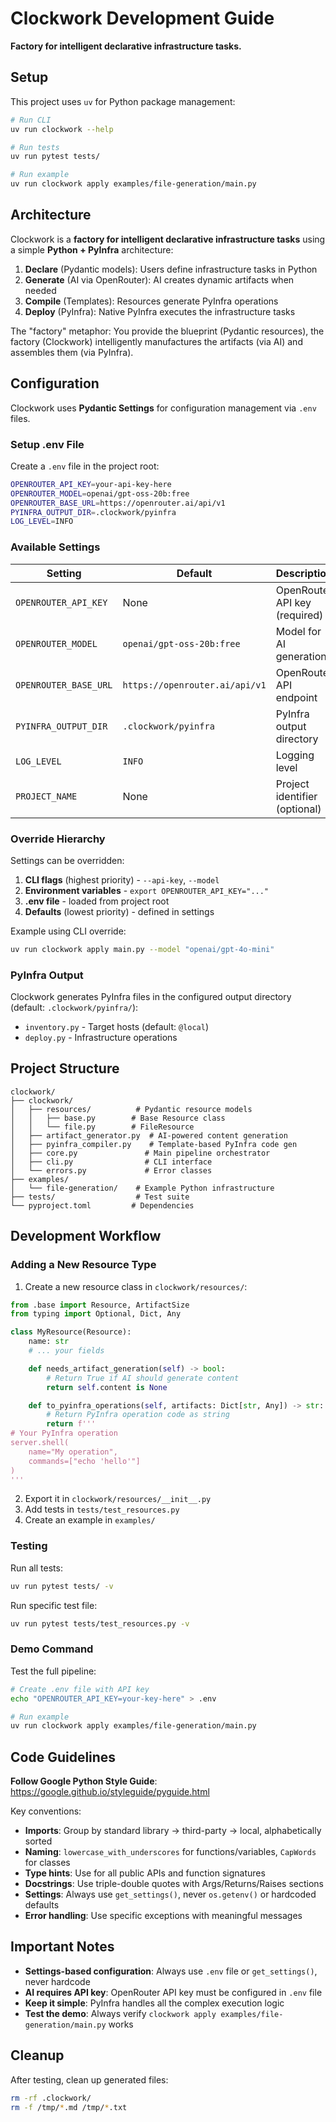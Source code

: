 # Clockwork Development Guide

**Factory for intelligent declarative infrastructure tasks.**

## Setup

This project uses `uv` for Python package management:

```bash
# Run CLI
uv run clockwork --help

# Run tests
uv run pytest tests/

# Run example
uv run clockwork apply examples/file-generation/main.py
```

## Architecture

Clockwork is a **factory for intelligent declarative infrastructure tasks** using a simple **Python + PyInfra** architecture:

1. **Declare** (Pydantic models): Users define infrastructure tasks in Python
2. **Generate** (AI via OpenRouter): AI creates dynamic artifacts when needed
3. **Compile** (Templates): Resources generate PyInfra operations
4. **Deploy** (PyInfra): Native PyInfra executes the infrastructure tasks

The "factory" metaphor: You provide the blueprint (Pydantic resources), the factory (Clockwork) intelligently manufactures the artifacts (via AI) and assembles them (via PyInfra).

## Configuration

Clockwork uses **Pydantic Settings** for configuration management via `.env` files.

### Setup .env File

Create a `.env` file in the project root:

```bash
OPENROUTER_API_KEY=your-api-key-here
OPENROUTER_MODEL=openai/gpt-oss-20b:free
OPENROUTER_BASE_URL=https://openrouter.ai/api/v1
PYINFRA_OUTPUT_DIR=.clockwork/pyinfra
LOG_LEVEL=INFO
```

### Available Settings

| Setting | Default | Description |
|---------|---------|-------------|
| `OPENROUTER_API_KEY` | None | OpenRouter API key (required) |
| `OPENROUTER_MODEL` | `openai/gpt-oss-20b:free` | Model for AI generation |
| `OPENROUTER_BASE_URL` | `https://openrouter.ai/api/v1` | OpenRouter API endpoint |
| `PYINFRA_OUTPUT_DIR` | `.clockwork/pyinfra` | PyInfra output directory |
| `LOG_LEVEL` | `INFO` | Logging level |
| `PROJECT_NAME` | None | Project identifier (optional) |

### Override Hierarchy

Settings can be overridden:
1. **CLI flags** (highest priority) - `--api-key`, `--model`
2. **Environment variables** - `export OPENROUTER_API_KEY="..."`
3. **.env file** - loaded from project root
4. **Defaults** (lowest priority) - defined in settings

Example using CLI override:
```bash
uv run clockwork apply main.py --model "openai/gpt-4o-mini"
```

### PyInfra Output

Clockwork generates PyInfra files in the configured output directory (default: `.clockwork/pyinfra/`):
- `inventory.py` - Target hosts (default: `@local`)
- `deploy.py` - Infrastructure operations

## Project Structure

```
clockwork/
├── clockwork/
│   ├── resources/          # Pydantic resource models
│   │   ├── base.py        # Base Resource class
│   │   └── file.py        # FileResource
│   ├── artifact_generator.py  # AI-powered content generation
│   ├── pyinfra_compiler.py    # Template-based PyInfra code gen
│   ├── core.py               # Main pipeline orchestrator
│   ├── cli.py                # CLI interface
│   └── errors.py             # Error classes
├── examples/
│   └── file-generation/    # Example Python infrastructure
├── tests/                  # Test suite
└── pyproject.toml         # Dependencies
```

## Development Workflow

### Adding a New Resource Type

1. Create a new resource class in `clockwork/resources/`:

```python
from .base import Resource, ArtifactSize
from typing import Optional, Dict, Any

class MyResource(Resource):
    name: str
    # ... your fields

    def needs_artifact_generation(self) -> bool:
        # Return True if AI should generate content
        return self.content is None

    def to_pyinfra_operations(self, artifacts: Dict[str, Any]) -> str:
        # Return PyInfra operation code as string
        return f'''
# Your PyInfra operation
server.shell(
    name="My operation",
    commands=["echo 'hello'"]
)
'''
```

2. Export it in `clockwork/resources/__init__.py`
3. Add tests in `tests/test_resources.py`
4. Create an example in `examples/`

### Testing

Run all tests:
```bash
uv run pytest tests/ -v
```

Run specific test file:
```bash
uv run pytest tests/test_resources.py -v
```

### Demo Command

Test the full pipeline:
```bash
# Create .env file with API key
echo "OPENROUTER_API_KEY=your-key-here" > .env

# Run example
uv run clockwork apply examples/file-generation/main.py
```

## Code Guidelines

**Follow Google Python Style Guide**: https://google.github.io/styleguide/pyguide.html

Key conventions:
- **Imports**: Group by standard library → third-party → local, alphabetically sorted
- **Naming**: `lowercase_with_underscores` for functions/variables, `CapWords` for classes
- **Type hints**: Use for all public APIs and function signatures
- **Docstrings**: Use triple-double quotes with Args/Returns/Raises sections
- **Settings**: Always use `get_settings()`, never `os.getenv()` or hardcoded defaults
- **Error handling**: Use specific exceptions with meaningful messages

## Important Notes

- **Settings-based configuration**: Always use `.env` file or `get_settings()`, never hardcode
- **AI requires API key**: OpenRouter API key must be configured in `.env` file
- **Keep it simple**: PyInfra handles all the complex execution logic
- **Test the demo**: Always verify `clockwork apply examples/file-generation/main.py` works

## Cleanup

After testing, clean up generated files:
```bash
rm -rf .clockwork/
rm -f /tmp/*.md /tmp/*.txt
```
